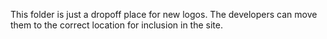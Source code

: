 This folder is just a dropoff place for new logos. The developers can move them to the correct location for inclusion in the site.
